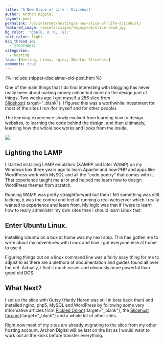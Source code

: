 ```yaml
---
title: 'A New Slice of Life - Slicehost'
author: Archon Digital
layout: post
permalink: /v5/internet/hosting/a-new-slice-of-life-slicehost/
featured_image: /assets/images/legacy/v5/slice-lead.jpg
bg_color: 'rgba(0, 0, 0, .8);'
text_color: light
dsq_thread_id:
  - 2769798641
categories:
  - Hosting
tags: [Hosting, Linux, nginx, Ubuntu, Slicehost]
comments: true
---
```

{% include snippet-disclaimer-old-post.html %}

One of the main things that I do find interesting with blogging has never really been about making money online but more on the design part of things. Two weeks ago I got myself a 256 slice from [Slicehost][1]{:target="_blank"}. I figured this was a worthwhile investment for most of the sites I run (for myself and for other people).

The learning experience slowly evolved from learning how to design websites, to learning the code behind the design, and then ultimately, learning how the whole box works and looks from the inside.

<!--more-->

<div class="aligncenter"><img src="{{ site.baseurl }}/assets/images/legacy/v5/slice-lead.jpg"></div>

## Lighting the LAMP

I started installing LAMP emulators (XAMPP and later WAMP) on my Windows box three years ago to learn Apache and how PHP and apps like WordPress work with MySQL and all the "code poetry" that comes with it. That experience taught me a lot and helped me learn how to design WordPress themes from scratch.

Running WAMP was pretty straightforward but then I felt something was still lacking, it was the control and feel of running a real webserver which I really wanted to experience and learn from. My logic was that if I were to learn how to really administer my own sites then I should learn Linux fast.

## Enter Ubuntu Linux.

Installing Ubuntu on a box at home was my next step. This has gotten me to write about my adventures with Linux and how I got everyone else at home to use it.

Figuring things out on a linux command line was a fairly easy thing for me to adjust to as there are a plethora of documentation and guides found all over the net. Actually, I find it much easier and obviously more powerful than good old DOS.

## What Next?

I set up the slice with Gutsy (Hardy Heron was still in beta back then) and installed nginx, php5, MySQL and WordPress by following some very informative articles from [Pickled Onion][2]{:target="_blank"}, the [Slicehost forums][3]{:target="_blank"} and a whole lot of other sites.

Right now most of my sites are already migrating to the slice from my other hosting account. Archon Digital will be last on the list as I would want to work out all the kinks before transfer everything.

[1]: http://www.slicehost.com
[2]: http://articles.slicehost.com
[3]: http://forum.slicehost.com/